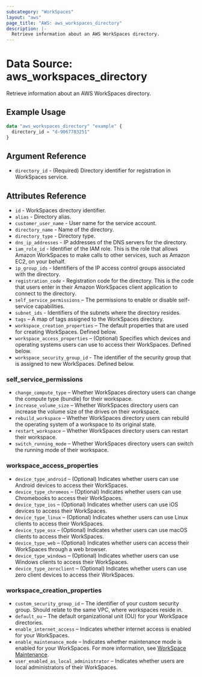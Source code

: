 ```yaml
---
subcategory: "WorkSpaces"
layout: "aws"
page_title: "AWS: aws_workspaces_directory"
description: |-
  Retrieve information about an AWS WorkSpaces directory.
---
```


# Data Source: aws_workspaces_directory

Retrieve information about an AWS WorkSpaces directory.

## Example Usage

```terraform
data "aws_workspaces_directory" "example" {
  directory_id = "d-9067783251"
}
```

## Argument Reference

* `directory_id` - (Required) Directory identifier for registration in WorkSpaces service.

## Attributes Reference

* `id` - WorkSpaces directory identifier.
* `alias` - Directory alias.
* `customer_user_name` - User name for the service account.
* `directory_name` - Name of the directory.
* `directory_type` - Directory type.
* `dns_ip_addresses` - IP addresses of the DNS servers for the directory.
* `iam_role_id` - Identifier of the IAM role. This is the role that allows Amazon WorkSpaces to make calls to other services, such as Amazon EC2, on your behalf.
* `ip_group_ids` - Identifiers of the IP access control groups associated with the directory.
* `registration_code` - Registration code for the directory. This is the code that users enter in their Amazon WorkSpaces client application to connect to the directory.
* `self_service_permissions` – The permissions to enable or disable self-service capabilities.
* `subnet_ids` - Identifiers of the subnets where the directory resides.
* `tags` – A map of tags assigned to the WorkSpaces directory.
* `workspace_creation_properties` – The default properties that are used for creating WorkSpaces. Defined below.
* `workspace_access_properties` – (Optional) Specifies which devices and operating systems users can use to access their WorkSpaces. Defined below.
* `workspace_security_group_id` - The identifier of the security group that is assigned to new WorkSpaces. Defined below.

### self_service_permissions

* `change_compute_type` – Whether WorkSpaces directory users can change the compute type (bundle) for their workspace.
* `increase_volume_size` – Whether WorkSpaces directory users can increase the volume size of the drives on their workspace.
* `rebuild_workspace` – Whether WorkSpaces directory users can rebuild the operating system of a workspace to its original state.
* `restart_workspace` – Whether WorkSpaces directory users can restart their workspace.
* `switch_running_mode` – Whether WorkSpaces directory users can switch the running mode of their workspace.

### workspace_access_properties

* `device_type_android` – (Optional) Indicates whether users can use Android devices to access their WorkSpaces.
* `device_type_chromeos` – (Optional) Indicates whether users can use Chromebooks to access their WorkSpaces.
* `device_type_ios` – (Optional) Indicates whether users can use iOS devices to access their WorkSpaces.
* `device_type_linux` – (Optional) Indicates whether users can use Linux clients to access their WorkSpaces.
* `device_type_osx` – (Optional) Indicates whether users can use macOS clients to access their WorkSpaces.
* `device_type_web` – (Optional) Indicates whether users can access their WorkSpaces through a web browser.
* `device_type_windows` – (Optional) Indicates whether users can use Windows clients to access their WorkSpaces.
* `device_type_zeroclient` – (Optional) Indicates whether users can use zero client devices to access their WorkSpaces.

### workspace_creation_properties

* `custom_security_group_id` – The identifier of your custom security group. Should relate to the same VPC, where workspaces reside in.
* `default_ou` – The default organizational unit (OU) for your WorkSpace directories.
* `enable_internet_access` – Indicates whether internet access is enabled for your WorkSpaces.
* `enable_maintenance_mode` – Indicates whether maintenance mode is enabled for your WorkSpaces. For more information, see [WorkSpace Maintenance](https://docs.aws.amazon.com/workspaces/latest/adminguide/workspace-maintenance.html).
* `user_enabled_as_local_administrator` – Indicates whether users are local administrators of their WorkSpaces.
